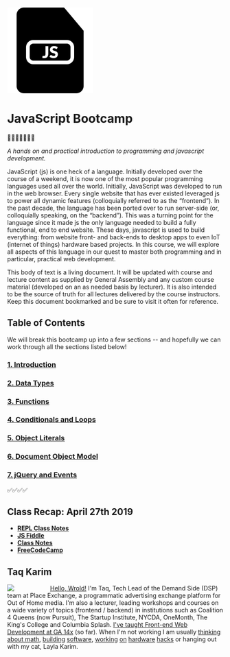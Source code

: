 ![jscon](https://github.com/mottaquikarim/JavascriptBootcamp/blob/master/assets/js.png?raw=true)

# JavaScript Bootcamp 
🎉🎈🎂🍾🎊🍻💃


*A hands on and practical introduction
 to programming and javascript development.*
 
 JavaScript (js) is one heck of a language. Initially developed over the course of a weekend, it is now one of the most popular programming languages used all over the world. Initially, JavaScript was developed to run in the web browser. Every single website that has ever existed leveraged js to power all dynamic features (colloquially referred to as the “frontend”). In the past decade, the language has been ported over to run server-side (or, colloquially speaking, on the “backend”). This was a turning point for the language since it made js the only language needed to build a fully functional, end to end website. These days, javascript is used to build everything: from website front- and back-ends to desktop apps to even IoT (internet of things) hardware based projects. In this course, we will explore all aspects of this language in our quest to master both programming and in particular, practical web development.

This body of text is a living document. It will be updated with course and lecture content as supplied by General Assembly and any custom course material (developed on an as needed basis by lecturer). It is also intended to be the source of truth for all lectures delivered by the course instructors. Keep this document bookmarked and be sure to visit it often for reference.

## Table of Contents
We will break this bootcamp up into a few sections -- and hopefully we can work through all the sections listed below!

### [1. Introduction](https://mottaquikarim.github.io/JavascriptBootcamp/stage/index.html?lecture=0)

### [2. Data Types](https://mottaquikarim.github.io/JavascriptBootcamp/stage/index.html?lecture=21)

### [3. Functions](https://mottaquikarim.github.io/JavascriptBootcamp/stage/index.html?lecture=22)

### [4. Conditionals and Loops](https://mottaquikarim.github.io/JavascriptBootcamp/stage/index.html?lecture=23)

### [5. Object Literals](https://mottaquikarim.github.io/JavascriptBootcamp/stage/index.html?lecture=24)

### [6. Document Object Model](https://mottaquikarim.github.io/JavascriptBootcamp/stage/index.html?lecture=25)

### [7. jQuery and Events](https://mottaquikarim.github.io/JavascriptBootcamp/stage/index.html?lecture=26)

✅✅✅✅

## Class Recap: April 27th 2019

* **[REPL Class Notes](https://repl.it/@mottaquikarim/ExpensiveVioletredClasslibrary)**
* **[JS Fiddle](https://jsfiddle.net/6r7wna5u/)**
* **[Class Notes](Class_Notes/April272019/color_swap/README.md)**
* **[FreeCodeCamp](https://www.freecodecamp.org)**

## Taq Karim
<img src="https://github.com/mottaquikarim/JavascriptBootcamp/blob/master/assets/taq.jpg?raw=true" style="width: 100px; height: auto;" width="100" align="left"> 

[Hello, Wrold!](https://medium.com/@the_taqquikarim/console-log-hello-wrold-3e3abeb44396) I'm Taq, Tech Lead of the Demand Side (DSP) team at Place Exchange, a programmatic advertising exchange platform for Out of Home media. I'm also a lecturer, leading workshops and courses on a wide variety of topics (frontend / backend) in institutions such as Coalition 4 Queens (now Pursuit), The Startup Institute, NYCDA, OneMonth, The King's College and Columbia Splash. [I've taught Front-end Web Development at GA 14x](https://medium.com/@the_taqquikarim/10-lessons-learned-from-100-weeks-of-teaching-fewd-12c43db14f6b) (so far). When I'm not working I am usually [thinking about math](https://medium.com/math-musings/why-does-25-25-2-2-1-100-25-an-explanation-6c7e7b283d41), [building](https://medium.com/@the_taqquikarim/a-technique-for-saving-content-from-a-data-text-html-uri-10f045a8876d) [software](https://medium.com/@the_taqquikarim/introducing-bonfire-2c0e437895e2), [working](https://photos.app.goo.gl/w1crzgI7DqCgGR373) [on](https://photos.app.goo.gl/EaFkp5SmyO0opkg32) [hardware](https://photos.app.goo.gl/tvxPl2zbIMl7FEnK2) [hacks](https://www.instagram.com/p/8rARZNND_t/?taken-by=taqqui.karim) or hanging out with my cat, Layla Karim.

